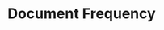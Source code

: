 ---
title: "Document Frequency"

categories: ['']

tags: ['Document', 'Frequency']

arwords: 'تردد الوثيقة'

arexps: []

enwords: ['Document Frequency']

enexps: []

arlexicons: 'ر'

enlexicons: 'D'

authors: ['Ruqayya Roshdy']

translators: ['']

citations: 'تطبيقات الذكاء الاصطناعي في خدمة اللغة العربية'

sources: 'مركز الملك عبدالله بن عبدالعزيز الدولي لخدمة اللغة العربية'

word: "true"

slug: ""
---